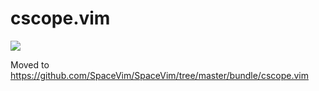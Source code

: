 # cscope.vim

[![](https://spacevim.org/img/build-with-SpaceVim.svg)](https://spacevim.org)

Moved to https://github.com/SpaceVim/SpaceVim/tree/master/bundle/cscope.vim
